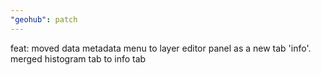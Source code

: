 ```yaml
---
"geohub": patch
---
```


feat: moved data metadata menu to layer editor panel as a new tab 'info'. merged histogram tab to info tab
